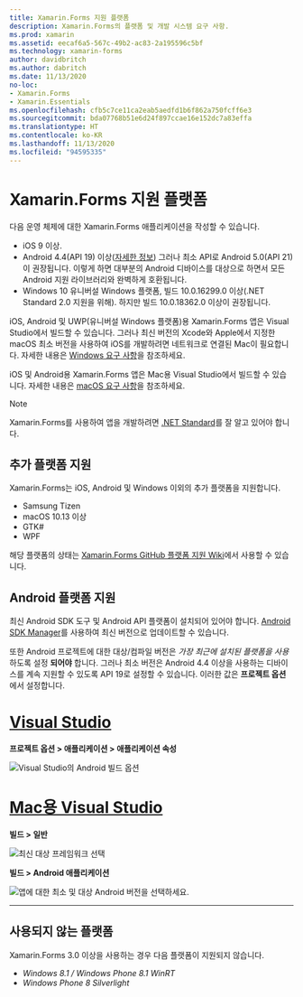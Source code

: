```yaml
---
title: Xamarin.Forms 지원 플랫폼
description: Xamarin.Forms의 플랫폼 및 개발 시스템 요구 사항.
ms.prod: xamarin
ms.assetid: eecaf6a5-567c-49b2-ac83-2a195596c5bf
ms.technology: xamarin-forms
author: davidbritch
ms.author: dabritch
ms.date: 11/13/2020
no-loc:
- Xamarin.Forms
- Xamarin.Essentials
ms.openlocfilehash: cfb5c7ce11ca2eab5aedfd1b6f862a750fcff6e3
ms.sourcegitcommit: bda07768b51e6d24f897ccae16e152dc7a83effa
ms.translationtype: HT
ms.contentlocale: ko-KR
ms.lasthandoff: 11/13/2020
ms.locfileid: "94595335"
---
```

# <a name="no-locxamarinforms-supported-platforms"></a>Xamarin.Forms 지원 플랫폼

다음 운영 체제에 대한 Xamarin.Forms 애플리케이션을 작성할 수 있습니다.

- iOS 9 이상.
- Android 4.4(API 19) 이상([자세한 정보](#android-platform-support)) 그러나 최소 API로 Android 5.0(API 21)이 권장됩니다. 이렇게 하면 대부분의 Android 디바이스를 대상으로 하면서 모든 Android 지원 라이브러리와 완벽하게 호환됩니다.
- Windows 10 유니버설 Windows 플랫폼, 빌드 10.0.16299.0 이상(.NET Standard 2.0 지원을 위해). 하지만 빌드 10.0.18362.0 이상이 권장됩니다.

iOS, Android 및 UWP(유니버설 Windows 플랫폼)용 Xamarin.Forms 앱은 Visual Studio에서 빌드할 수 있습니다. 그러나 최신 버전의 Xcode와 Apple에서 지정한 macOS 최소 버전을 사용하여 iOS를 개발하려면 네트워크로 연결된 Mac이 필요합니다. 자세한 내용은 [Windows 요구 사항](~/cross-platform/get-started/requirements.md#windows-requirements)을 참조하세요.

iOS 및 Android용 Xamarin.Forms 앱은 Mac용 Visual Studio에서 빌드할 수 있습니다. 자세한 내용은 [macOS 요구 사항](~/cross-platform/get-started/requirements.md#macos-requirements)을 참조하세요.

> [!NOTE]
> Xamarin.Forms를 사용하여 앱을 개발하려면 [.NET Standard](~/cross-platform/app-fundamentals/net-standard.md)를 잘 알고 있어야 합니다.

## <a name="additional-platform-support"></a>추가 플랫폼 지원

Xamarin.Forms는 iOS, Android 및 Windows 이외의 추가 플랫폼을 지원합니다.

- Samsung Tizen
- macOS 10.13 이상
- GTK#
- WPF

해당 플랫폼의 상태는 [Xamarin.Forms GitHub 플랫폼 지원 Wiki](https://github.com/xamarin/Xamarin.Forms/wiki/Platform-Support)에서 사용할 수 있습니다.

## <a name="android-platform-support"></a>Android 플랫폼 지원

최신 Android SDK 도구 및 Android API 플랫폼이 설치되어 있어야 합니다. [Android SDK Manager](~/android/get-started/installation/android-sdk.md)를 사용하여 최신 버전으로 업데이트할 수 있습니다.

또한 Android 프로젝트에 대한 대상/컴파일 버전은 *가장 최근에 설치된 플랫폼을 사용* 하도록 설정 **되어야** 합니다. 그러나 최소 버전은 Android 4.4 이상을 사용하는 디바이스를 계속 지원할 수 있도록 API 19로 설정할 수 있습니다. 이러한 값은 **프로젝트 옵션** 에서 설정합니다.

# <a name="visual-studio"></a>[Visual Studio](#tab/windows)

**프로젝트 옵션 &gt; 애플리케이션 &gt; 애플리케이션 속성**

![Visual Studio의 Android 빌드 옵션](requirements-images/options-android-vs-sml.png)

# <a name="visual-studio-for-mac"></a>[Mac용 Visual Studio](#tab/macos)

**빌드 > 일반**

![최신 대상 프레임워크 선택](requirements-images/options-general-sml.png)

**빌드 &gt; Android 애플리케이션**

![앱에 대한 최소 및 대상 Android 버전을 선택하세요.](requirements-images/options-android-sml.png)

-----

## <a name="deprecated-platforms"></a>사용되지 않는 플랫폼

Xamarin.Forms 3.0 이상을 사용하는 경우 다음 플랫폼이 지원되지 않습니다.

- *Windows 8.1 / Windows Phone 8.1 WinRT*
- *Windows Phone 8 Silverlight*
